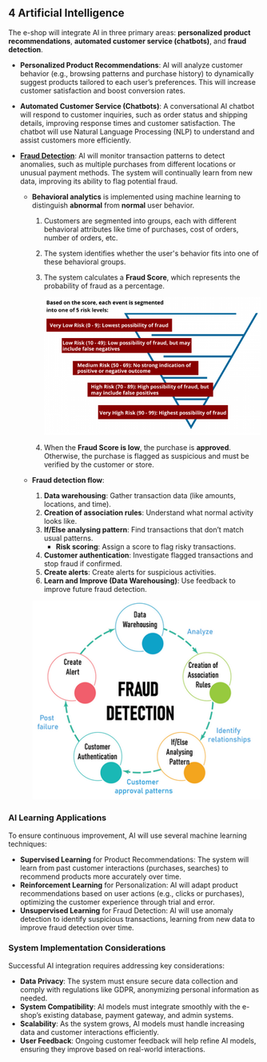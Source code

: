 ## 4 **Artificial Intelligence**

The e-shop will integrate AI in three primary areas: **personalized product recommendations**, **automated customer service (chatbots)**, and **fraud detection**.

- **Personalized Product Recommendations**: AI will analyze customer behavior (e.g., browsing patterns and purchase history) to dynamically suggest products tailored to each user’s preferences. This will increase customer satisfaction and boost conversion rates.

- **Automated Customer Service (Chatbots)**: A conversational AI chatbot will respond to customer inquiries, such as order status and shipping details, improving response times and customer satisfaction. The chatbot will use Natural Language Processing (NLP) to understand and assist customers more efficiently.

- [**Fraud Detection**](https://www.youtube.com/watch?v=QFyM3w95fXI): AI will monitor transaction patterns to detect anomalies, such as multiple purchases from different locations or unusual payment methods. The system will continually learn from new data, improving its ability to flag potential fraud.

  - **Behavioral analytics** is implemented using machine learning to distinguish **abnormal** from **normal** user behavior.

    1. Customers are segmented into groups, each with different behavioral attributes like time of purchases, cost of orders, number of orders, etc.

    2. The system identifies whether the user's behavior fits into one of these behavioral groups.

    3. The system calculates a **Fraud Score**, which represents the probability of fraud as a percentage.

       ![FraudScore](./images/FraudScore.png)

    4. When the **Fraud Score is low**, the purchase is **approved**. Otherwise, the purchase is flagged as suspicious and must be verified by the customer or store.

  - **Fraud detection flow**:

    1. **Data warehousing**: Gather transaction data (like amounts, locations, and time).
    2. **Creation of association rules**: Understand what normal activity looks like.
    3. **If/Else analysing pattern**: Find transactions that don’t match usual patterns.
       - **Risk scoring**: Assign a score to flag risky transactions.
    4. **Customer authentication**: Investigate flagged transactions and stop fraud if confirmed.
    5. **Create alerts**: Create alerts for suspicious activities.
    6. **Learn and Improve (Data Warehousing)**: Use feedback to improve future fraud detection.

    ![FraudDetection](./images/FraudDetection.png)

### **AI Learning Applications**

To ensure continuous improvement, AI will use several machine learning techniques:

- **Supervised Learning** for Product Recommendations: The system will learn from past customer interactions (purchases, searches) to recommend products more accurately over time.
- **Reinforcement Learning** for Personalization: AI will adapt product recommendations based on user actions (e.g., clicks or purchases), optimizing the customer experience through trial and error.
- **Unsupervised Learning** for Fraud Detection: AI will use anomaly detection to identify suspicious transactions, learning from new data to improve fraud detection over time.

### **System Implementation Considerations**

Successful AI integration requires addressing key considerations:

- **Data Privacy**: The system must ensure secure data collection and comply with regulations like GDPR, anonymizing personal information as needed.
- **System Compatibility**: AI models must integrate smoothly with the e-shop’s existing database, payment gateway, and admin systems.
- **Scalability**: As the system grows, AI models must handle increasing data and customer interactions efficiently.
- **User Feedback**: Ongoing customer feedback will help refine AI models, ensuring they improve based on real-world interactions.